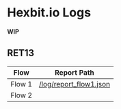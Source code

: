 # Hexbit.io Logs

**WIP**

## RET13

| Flow   | Report Path                                                                                          |
| ------ | ---------------------------------------------------------------------------------------------------- |
| Flow 1 | [/log/report_flow1.json](https://github.com/tech-hexbit/v1.2.0-logs/blob/main/log/report_flow1.json) |
| Flow 2 |                                                                                                      |
